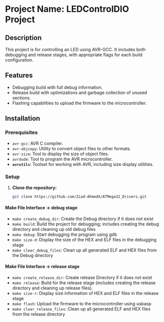 # Project Name: LEDControlDIO Project

## Description
This project is for controlling an LED using AVR-GCC. It includes both debugging and release stages, with appropriate flags for each build configuration.

## Features
- Debugging build with full debug information.
- Release build with optimizations and garbage collection of unused sections.
- Flashing capabilities to upload the firmware to the microcontroller.

## Installation

### Prerequisites
- `avr-gcc`: AVR C compiler.
- `avr-objcopy`: Utility to convert object files to other formats.
- `avr-size`: Tool to display the size of object files.
- `avrdude`: Tool to program the AVR microcontroller.
- **`avrutils`**: Toolset for working with AVR, including size display utilities.

### Setup
1. **Clone the repository:**
   ```bash
   git clone https://github.com/Ziad-AhmedX/ATMega32_Drivers.git


#### Make File Interface -> debug stage  
- `make create_debug_dir`: Create the Debug directory if it does not exist
- `make build`: Build the project for debugging; includes creating the debug directory and cleaning up old debug files
- `make debug`: Start debugging the program using gdb 
- `make size-d`: Display the size of the HEX and ELF files in the debugging stage
- `make clear_debug_files`: Clean up all generated ELF and HEX files from the Debug directory

#### Make File Interface -> release stage  
- `make create_release_dir`: Create release Directory if it does not exist 
- `make release`:  Build for the release stage (includes creating the release directory and cleaning up release files).
- `make size-r`: Display size information of HEX and ELF files in the release stage
- `make flash`:  Upload the firmware to the microcontroller using usbasp
- `make clear_release_files`:  Clean up all generated ELF and HEX files from the release directory



